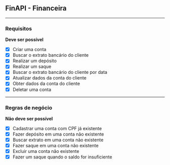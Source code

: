 ## FinAPI - Financeira

---

### Requisitos

**Deve ser possível**

- [x] Criar uma conta
- [x] Buscar o extrato bancário do cliente
- [x] Realizar um depósito
- [x] Realizar um saque
- [x] Buscar o extrato bancário do cliente por data
- [x] Atualizar dados da conta do cliente
- [x] Obter dados da conta do cliente
- [x] Deletar uma conta

---

### Regras de negócio

**Não deve ser possível**

- [x] Cadastrar uma conta com CPF já existente
- [x] Fazer depósito em uma conta não existente
- [x] Buscar extrato em uma conta não existente
- [x] Fazer saque em uma conta não existente
- [x] Excluir uma conta não existente
- [x] Fazer um saque quando o saldo for insuficiente

